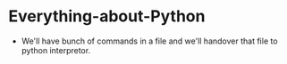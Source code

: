 # Everything-about-Python

- We'll have bunch of commands in a file and we'll handover that file to python interpretor.